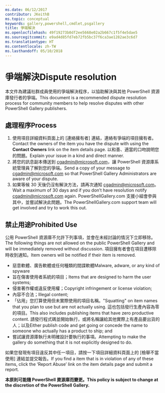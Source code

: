 ```yaml
---
ms.date: 06/12/2017
contributor: JKeithB
ms.topic: conceptual
keywords: gallery,powershell,cmdlet,psgallery
title: 爭端解決
ms.openlocfilehash: 49f19273b0df2ee5668e02a2b667c1f5f4e5dae5
ms.sourcegitcommit: e9ad4d85fd7eb72fb5bc37f6ca3ae1282ae3c6d7
ms.translationtype: HT
ms.contentlocale: zh-TW
ms.lasthandoff: 05/10/2018
---
```

# <a name="dispute-resolution"></a><span data-ttu-id="97282-103">爭端解決</span><span class="sxs-lookup"><span data-stu-id="97282-103">Dispute resolution</span></span>

<span data-ttu-id="97282-104">本文件為建議社群成員使用的爭端解決程序，以協助解決與其他 PowerShell 資源庫發行者的爭端。</span><span class="sxs-lookup"><span data-stu-id="97282-104">This document is a recommended dispute resolution process for community members to help resolve disputes with other PowerShell Gallery publishers.</span></span>

## <a name="process"></a><span data-ttu-id="97282-105">處理程序</span><span class="sxs-lookup"><span data-stu-id="97282-105">Process</span></span>

1. <span data-ttu-id="97282-106">使用項目詳細資料頁面上的 [連絡擁有者] 連結，連絡有爭端的項目擁有者。</span><span class="sxs-lookup"><span data-stu-id="97282-106">Contact the owners of the item you have the dispute with using the **Contact Owners** link on the item details page.</span></span>
<span data-ttu-id="97282-107">以和善、適當的口吻說明您的問題。</span><span class="sxs-lookup"><span data-stu-id="97282-107">Explain your issue in a kind and direct manner.</span></span>
2. <span data-ttu-id="97282-108">將您的訊息副本傳送到 [cgadmin@microsoft.com](mailto:cgadmin@microsoft.com)，讓 PowerShell 資源庫系統管理員了解到您的爭端。</span><span class="sxs-lookup"><span data-stu-id="97282-108">Send a copy of your message to [cgadmin@microsoft.com](mailto:cgadmin@microsoft.com) so that PowerShell Gallery Administrators are aware of your dispute.</span></span>
3. <span data-ttu-id="97282-109">如果等候 30 天後仍沒有解決方法，請再次通知 [cgadmin@microsoft.com](mailto:cgadmin@microsoft.com)。</span><span class="sxs-lookup"><span data-stu-id="97282-109">Wait a maximum of 30 days and if you don’t have resolution notify [cgadmin@microsoft.com](mailto:cgadmin@microsoft.com) again.</span></span>
<span data-ttu-id="97282-110">PowerShellGallery.com 支援小組會參與其中，並嘗試解決此問題。</span><span class="sxs-lookup"><span data-stu-id="97282-110">The PowerShellGallery.com support team will get involved and try to work this out.</span></span>


## <a name="prohibited-use"></a><span data-ttu-id="97282-111">禁止用途</span><span class="sxs-lookup"><span data-stu-id="97282-111">Prohibited Use</span></span>

<span data-ttu-id="97282-112">公用 PowerShell 資源庫不允許下列事項，並會在未經討論的情況下立即移除。</span><span class="sxs-lookup"><span data-stu-id="97282-112">The following things are not allowed on the public PowerShell Gallery and will be immediately removed without discussion.</span></span>  <span data-ttu-id="97282-113">項目擁有者會在項目遭移除時收到通知。</span><span class="sxs-lookup"><span data-stu-id="97282-113">Item owners will be notified if their item is removed.</span></span>

- <span data-ttu-id="97282-114">惡意軟體、廣告軟體或任何種類的間諜軟體</span><span class="sxs-lookup"><span data-stu-id="97282-114">Malware, adware, or any kind of spyware</span></span>
- <span data-ttu-id="97282-115">旨在傷害使用者系統的項目；</span><span class="sxs-lookup"><span data-stu-id="97282-115">Items that are designed to harm the user systems;</span></span>
- <span data-ttu-id="97282-116">侵害著作權或違反使用權；</span><span class="sxs-lookup"><span data-stu-id="97282-116">Copyright infringement or license violation;</span></span>
- <span data-ttu-id="97282-117">內容不合法；</span><span class="sxs-lookup"><span data-stu-id="97282-117">Illegal content;</span></span>
- <span data-ttu-id="97282-118">「佔用」您打算使用但未實際使用的項目名稱。</span><span class="sxs-lookup"><span data-stu-id="97282-118">"Squatting" on item names that you plan to use but are not actually using.</span></span> <span data-ttu-id="97282-119">這也包括發行生產內容為零的項目。</span><span class="sxs-lookup"><span data-stu-id="97282-119">This also includes publishing items that have zero productive content.</span></span>
<span data-ttu-id="97282-120">請發行程式碼並開始執行，或將名稱讓給其他實際上有產品要出貨的人；以及</span><span class="sxs-lookup"><span data-stu-id="97282-120">Either publish code and get going or concede the name to someone who actually has a product to ship; and</span></span>
- <span data-ttu-id="97282-121">嘗試讓資源庫執行未明確設計要執行的事項。</span><span class="sxs-lookup"><span data-stu-id="97282-121">Attempting to make the gallery do something that it is not explicitly designed to do.</span></span>


<span data-ttu-id="97282-122">如果您發現有項目違反其中任一項目，請按一下項目詳細資料頁面上的 [檢舉不當使用] 連結並提交報告。</span><span class="sxs-lookup"><span data-stu-id="97282-122">If you find a item that is in violation of any of these items, click the ‘Report Abuse’ link on the item details page and submit a report.</span></span>

<span data-ttu-id="97282-123">**本原則可能隨 PowerShell 資源庫而變更。**</span><span class="sxs-lookup"><span data-stu-id="97282-123">**This policy is subject to change at the discretion of the PowerShell Gallery.**</span></span>